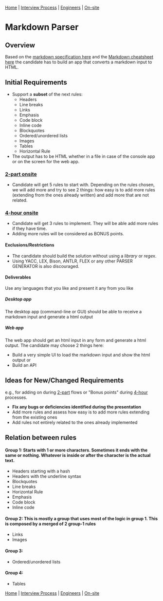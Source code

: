 [Home](../../../README.md)            |
[Interview Process](../../README.md)  |
[Engineers](../README.MD)             |
[On-site](README.md)

# Markdown Parser

## Overview

Based on the [markdown specification here](https://daringfireball.net/projects/markdown/syntax/) and the [Markdown cheatsheet here](https://github.com/adam-p/markdown-here/wiki/Markdown-Cheatsheet) the candidate has to build an app that converts a markdown input to HTML.

## Initial Requirements

- Support a **subset** of the next rules:
  - Headers
  - Line breaks
  - Links
  - Emphasis
  - Code block
  - Inline code
  - Blockquotes
  - Ordered/unordered lists
  - Images
  - Tables
  - Horizontal Rule
- The output has to be HTML whether in a file in case of the console app or on the screen for the web app.

### [2-part onsite](https://github.com/wizeline/wize-docs/blob/master/interview-process/engineers/on-site/README.md#2-part)

- Candidate will get 5 rules to start with. Depending on the rules chosen, we will add more and try to see 2 things: how easy is to add more rules (extending from the ones already written) and add more that are not related.

### [4-hour onsite](https://github.com/wizeline/wize-docs/blob/master/interview-process/engineers/on-site/README.md#4-hour)

- Candidate will get 3 rules to implement. They will be able add more rules if they have time.
- Adding more rules will be considered as BONUS points.

#### Exclusions/Restrictions

- The candidate should build the solution without using a *library* or *regex*.
- Using YACC, LEX, Bison, ANTLR, FLEX or any other PARSER GENERATOR is also discouraged.

#### Deliverables

Use any languages that you like and present it any from you like

##### Desktop app
The desktop app (command-line or GUI) should be able to receive a markdown input and generate a html output

##### Web app
The web app should get an html input in any form and generate a html output. The candidate may choose 2 things here:
- Build a very simple UI to load the markdown input and show the html output
or
- Build an API

## Ideas for New/Changed Requirements

e.g., for adding on during [2-part](README.md#2-part) flows or "Bonus points" during [4-hour](README.md#4-hour) processes.

- **Fix any bugs or deficiencies identified during the presentation**
- Add more rules and assess how easy is to add more rules extending from the existing ones
- Add rules not entirely related to the ones already implemented

## Relation between rules

#### Group 1: Starts with 1 or more characters. Sometimes it ends with the same or nothing. Whatever is inside or after the character is the actual text.
- Headers starting with a hash
- Headers with the underline syntax
- Blockquotes
- Line breaks
- Horizontal Rule
- Emphasis
- Code block
- Inline code

#### Group 2: This is mostly a group that uses most of the logic in group 1. This is composed by a merged of 2 group-1 rules
- Links
- Images

#### Group 3:
- Ordered/unordered lists

#### Group 4:
- Tables

[Home](../../../README.md)            |
[Interview Process](../../README.md)  |
[Engineers](../README.MD)             |
[On-site](README.md)
